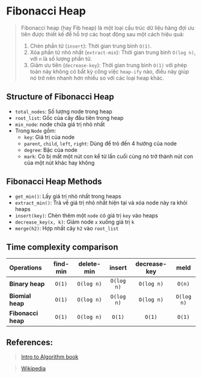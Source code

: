 # Fibonacci Heap

> Fibonacci heap (hay Fib heap) là một loại cấu trúc dữ liệu hàng đợi ưu tiên được thiết kế để hỗ trợ các hoạt động sau một cách hiệu quả:
> 1. Chèn phần tử (`insert`): Thời gian trung bình `O(1)`.
> 2. Xóa phần tử nhỏ nhất (`extract-min`): Thời gian trung bình `O(log n)`, với `n` là số lượng phần tử.
> 3. Giảm ưu tiên (`decrease-key`): Thời gian trung bình `O(1)` với phép toán này không có bất kỳ công việc `heap-ify` nào, điều này giúp nó trở nên nhanh hơn nhiều so với các loại heap khác.

## Structure of Fibonacci Heap
- `total_nodes`: Số lượng node trong heap
- `root_list`: Gốc của cây đầu tiên trong heap
- `min_node`: node chứa giá trị nhỏ nhất
- Trong `Node` gồm:
    - `key`: Giá trị của node
    - `parent`, `child`, `left`, `right`: Dùng để trỏ đến 4 hướng của node 
    - `degree`: Bậc của node
    - `mark`: Có bị mất một nút con kể từ lần cuối cùng nó trở thành nút con của một nút khác hay không

## Fibonacci Heap Methods
- `get_min()`: Lấy giá trị nhỏ nhất trong heaps
- `extract_min()`: Trả về giá trị nhỏ nhất hiện tại và xóa node này ra khỏi heaps
- `insert(key)`: Chèn thêm một `node` có giá trị `key` vào heaps
- `decrease_key(x, k)`: Giảm node `x` xuống giá trị `k`  
- `merge(h2)`: Hợp nhất cây `h2` vào `root_list`

## Time complexity comparison
|Operations   | find-min | delete-min | insert      | decrease-key | meld     |
|:------------|:--------:|:----------:|:-----------:|:------------:|:--------:|
|**Binary heap**  |`O(1)`    |`O(log n)`  | `O(log n)`  |`O(log n)`    |`O(n)`    | 
|**Biomial heap** |`O(1)`    |`O(log n)`  | `O(log n)`  |`O(log n)`    |`O(log n)`| 
|**Fibonacci heap**  |`O(1)`    |`O(log n)`  | `O(1)`  |`O(1)`       |`O(1)`    | 

## References:

> [Intro to Algorithm book](http://staff.ustc.edu.cn/~csli/graduate/algorithms/book6/chap21.htm)

> [Wikipedia](https://en.wikipedia.org/wiki/Fibonacci_heap)